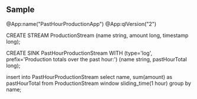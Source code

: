 ## Sample

@App:name("PastHourProductionApp")
@App:qlVersion("2")

CREATE STREAM ProductionStream (name string, amount long, timestamp long);

CREATE SINK PastHourProductionStream WITH (type='log', prefix='Production totals over the past hour:') (name string, pastHourTotal long);

insert into PastHourProductionStream
select name, sum(amount) as pastHourTotal
from ProductionStream window sliding_time(1 hour)
group by name;
